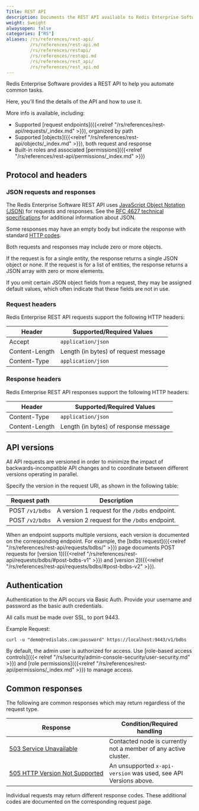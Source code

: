 ```yaml
---
Title: REST API
description: Documents the REST API available to Redis Enterprise Software deployments.
weight: $weight
alwaysopen: false
categories: ["RS"]
aliases: /rs/references/rest-api/
         /rs/references/rest-api.md
         /rs/references/restapi/
         /rs/references/restapi.md
         /rs/references/rest_api/
         /rs/references/rest_api.md
---
```

Redis Enterprise Software provides a REST API to help you automate common tasks.

Here, you'll find the details of the API and how to use it.  

More info is available, including:

- Supported [request endpoints]({{<relref "/rs/references/rest-api/requests/_index.md" >}}), organized by path
- Supported [objects]({{<relref "/rs/references/rest-api/objects/_index.md" >}}), both request and response
- Built-in roles and associated [permissions]({{<relref "/rs/references/rest-api/permissions/_index.md" >}})

## Protocol and headers

### JSON requests and responses

The Redis Enterprise Software REST API uses [JavaScript Object Notation (JSON)](http://www.json.org) for requests and responses. See the [RFC 4627 technical specifications](http://www.ietf.org/rfc/rfc4627.txt) for additional information about JSON.

Some responses may have an empty body but indicate the response with standard [HTTP codes](https://www.w3.org/Protocols/rfc2616/rfc2616-sec10.html).

Both requests and responses may include zero or more objects.

If the request is for a single entity, the response returns a single JSON object or none. If the request is for a list of entities, the response returns a JSON array with zero or more elements.

If you omit certain JSON object fields from a request, they may be assigned default values, which often indicate that these fields are not in use.

### Request headers

Redis Enterprise REST API requests support the following HTTP headers:

| Header | Supported/Required Values |
|--------|---------------------------|
| Accept | `application/json` |
| Content-Length | Length (in bytes) of request message |
| Content-Type | `application/json` |

### Response headers

Redis Enterprise REST API responses support the following HTTP headers:

| Header | Supported/Required Values |
|--------|---------------------------|
| Content-Type | `application/json` |
| Content-Length | Length (in bytes) of response message |

## API versions

All API requests are versioned in order to minimize the impact of backwards-incompatible API changes and to coordinate between different versions operating in parallel.

Specify the version in the request URI, as shown in the following table:

| Request path | Description |
|--------------|-------------|
| POST `/v1/bdbs` | A version 1 request for the `/bdbs` endpoint. |
| POST `/v2/bdbs` | A version 2 request for the `/bdbs` endpoint. |

When an endpoint supports multiple versions, each version is documented on the corresponding endpoint.  For example, the [bdbs request]({{<relref "/rs/references/rest-api/requests/bdbs/" >}}) page documents POST requests for [version 1]({{<relref "/rs/references/rest-api/requests/bdbs/#post-bdbs-v1" >}}) and [version 2]({{<relref "/rs/references/rest-api/requests/bdbs/#post-bdbs-v2" >}}). 

## Authentication

Authentication to the API occurs via Basic Auth. Provide your username and password as the basic auth credentials.

All calls must be made over SSL, to port 9443.

Example Request:

``` console
curl -u "demo@redislabs.com:password" https://localhost:9443/v1/bdbs
```

By default, the admin user is authorized for access.  Use [role-based access controls]({{< relref "/rs/security/admin-console-security/user-security.md" >}}) and [role permissions]({{<relref "/rs/references/rest-api/permissions/_index.md" >}}) to manage access.

## Common responses

The following are common responses which may return regardless of the request type.

| Response | Condition/Required handling |
|----------|-----------------------------|
| [503 Service Unavailable](http://www.w3.org/Protocols/rfc2616/rfc2616-sec10.html#sec10.5.4) | Contacted node is currently not a member of any active cluster. |
| [505&nbsp;HTTP&nbsp;Version&nbsp;Not&nbsp;Supported](http://www.w3.org/Protocols/rfc2616/rfc2616-sec10.html#sec10.5.6) | An unsupported `x-api-version` was used, see API Versions above. |

Individual requests may return different response codes.  These additional codes are documented on the corresponding request page.